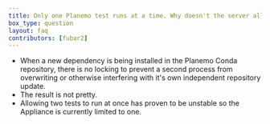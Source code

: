 ```yaml
---
title: Only one Planemo test runs at a time. Why doesn't the server allow more than one at once?
box_type: question
layout: faq
contributors: [fubar2]
---
```


- When a new dependency is being installed in the Planemo Conda repository, there is no locking to prevent a second process from overwriting or otherwise interfering with it's own independent repository update.
- The result is not pretty.
- Allowing two tests to run at once has proven to be unstable so the Appliance is currently limited to one.


